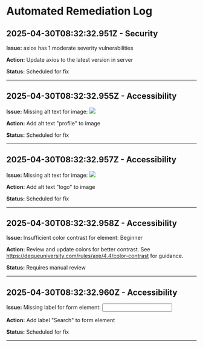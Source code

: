 # Automated Remediation Log

## 2025-04-30T08:32:32.951Z - Security

**Issue:** axios has 1 moderate severity vulnerabilities

**Action:** Update axios to the latest version in server

**Status:** Scheduled for fix

---

## 2025-04-30T08:32:32.955Z - Accessibility

**Issue:** Missing alt text for image: <img src="/images/profile.jpg">

**Action:** Add alt text "profile" to image

**Status:** Scheduled for fix

---

## 2025-04-30T08:32:32.957Z - Accessibility

**Issue:** Missing alt text for image: <img src="/images/logo.png">

**Action:** Add alt text "logo" to image

**Status:** Scheduled for fix

---

## 2025-04-30T08:32:32.958Z - Accessibility

**Issue:** Insufficient color contrast for element: <span class="badge-light">Beginner</span>

**Action:** Review and update colors for better contrast. See https://dequeuniversity.com/rules/axe/4.4/color-contrast for guidance.

**Status:** Requires manual review

---

## 2025-04-30T08:32:32.960Z - Accessibility

**Issue:** Missing label for form element: <input type="text" name="search">

**Action:** Add label "Search" to form element

**Status:** Scheduled for fix

---
